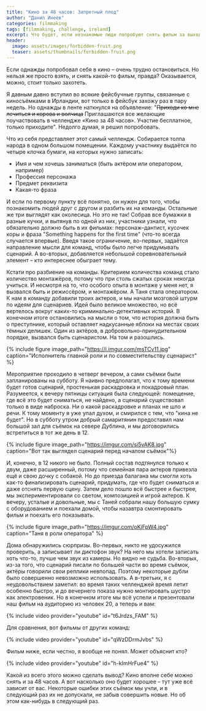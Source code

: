 ```yaml
---
title: "Кино за 48 часов: Запретный плод"
author: "Данил Инеев"
categories: filmmaking
tags: [filmmaking, challenge, ireland]
excerpt: Что будет, если незнакомые люди попробуют снять фильм за выходные?
header:
  image: assets/images/forbidden-fruit.png
  teaser: assets/thumbnails/forbidden-fruit.png
---
```


Если однажды попробовал себя в кино – очень трудно остановиться. Но нельзя же просто взять, и снять какой-то фильм, правда? Оказывается, можно, стоит только захотеть.

Я давным давно вступил во всякие фейсбучные группы, связанные с киносъёмками в Ирландии, вот только в фейсбук захожу раз в пару недель. Но однажды в ленте наткнулся на объявление: "~~Приходи ко мне лечиться и корова и волчица~~ Приглашаются все желающие поучаствовать в челлендже «Кино за 48 часов». Участие бесплатное, только приходите". Недолго думая, я решил попробовать.

Что из себя представляет этот самый челлендж. Собирается толпа народа в одном большом помещении. Каждому участнику выдаётся по четыре клочка бумаги, на которых нужно записать:

- Имя и чем хочешь заниматься (быть актёром или оператором, например)
- Профессия персонажа
- Предмет реквизита
- Какая-то фраза

И если по первому пункту всё понятно, он нужен для того, чтобы познакомить людей друг с другом и разбить их на команды. Остальные же три выглядят как околесица. Но это не так! Собрав все бумажки в разные кучки, и вытянув по одной из них, участники узнали, что обязательно должно быть в их фильмах: персонаж–дантист, кусочек коры и фраза "Something happens for the first time" (что-то всегда случается впервые). Введя такое ограничение, во-первых, задаётся направление мысли для команд, чтобы было легче придумывать сценарий. А во-вторых, добавляется небольшой соревновательный элемент – кто интереснее обыграет тему.

Кстати про разбиение на команды. Критерием количества команд стало количество монтажёров, потому что при столь сжатых сроках некогда учиться. И несмотря на то, что особого опыта в монтаже у меня нет, я вызвался быть и режиссёром, и монтажёром. А Таня стала оператором. К нам в команду добавили троих актеров, и мы начали мозговой штурм по идеям для сценариев. Идей было великое множество, но всё вертелось вокруг каких-то криминально-детективных историй. В конечном итоге остановились на мысли о том, что история должна быть о преступнике, который оставляет надкусанные яблоки на местах своих тёмных делишек. Один из актёров, в добровольно-принудительном порядке, вызвался быть сценаристом. На том и разошлись.

{% include figure image_path="https://i.imgur.com/msTCv11.jpg" caption="Исполнитель главной роли и по совместительству сценарист" %}

Мероприятие проходило в четверг вечером, а сами съёмки были запланированы на субботу. Я наивно предполагал, что к тому времени будет готов сценарий, простенькая раскадровка и покадровый план. Разумеется, к вечеру пятницы ситуация была следующей: помещение, где всё это будет сниматься, не найдено, а сценарий существовал только в виде наброска. Ни о какой раскадровке и планах не шло и речи. К тому моменту я уже упал духом, и смирился с тем, что "кина не будет". Но в субботу утром добрый самаритянин предоставил нам большой зал для съёмок на севере Дублина, и мы договорились встретиться в тот же день в 12.

{% include figure image_path="https://imgur.com/si5vAK8.jpg" caption="Вот так выглядел сценарий перед началом съёмок"%}

И, конечно, в 12 никого не было. Полный состав подтянулся только к двум, даже расширенный, потому что семейная пара актеров привезла ещё и свою дочку с собакой. Но до приезда балагана мы смогли хоть как-то финализировать сценарий, придумать, где что будет сниматься и даже отснять первую сцену. Затем дело пошло всё быстрее и быстрее, мы экспериментировали со светом, композицией и игрой актеров. К вечеру, усталые и довольные, мы с Таней собрали нашу большую сумку с оборудованием и поехали домой, чтобы назавтра смонтировать фильм и поехать его показывать.

{% include figure image_path="https://imgur.com/oKjFpW4.jpg" caption="Таня в роли оператора" %}

Дома обнаружились сюрпризы. Во-первых, никто не удосужился проверить, а записывает ли диктофон звук? На него мы хотели записать хоть что-то, лучше чем звук из камеры. Но видно не судьба. Во-вторых, из-за того, что сценарий писали по большей части во время съёмок, актёры говорили свои реплики невпопад. Поэтому некоторые дубли было совершенно невозможно использовать. А в-третьих, я с неудовольствием заметил: во время таких челленджей время летит особенно быстро, и до вечернего показа нужно монтировать шустро как электровеник. Но в конечном итоге мы всё успели и презентовали наш фильм на аудиторию из человек 20, а теперь и вам:

{% include video provider="youtube" id="t6Jrdzs_FAM" %}

Для сравнения, вот фильмы от других команд:

{% include video provider="youtube" id="qWzDDrmJvbs" %}

Фильм ниже, если честно, я вообще не понял. Может объяснит кто?

{% include video provider="youtube" id="h-kImHrFue4" %}

Какой из всего этого можно сделать вывод? Кино вполне себе можно снять и за 48 часов. А вот насколько оно будет хорошее – тут уже всё зависит от вас. Некоторые ошибки этих съёмок мы учли, и в следующий раз их не допускали, не забыв совершить новые. Но об этом как-нибудь в следующий раз.